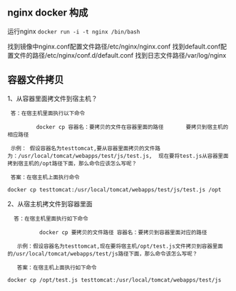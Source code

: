 ## nginx docker 构成
运行nginx
`docker run -i -t nginx /bin/bash`

找到镜像中nginx.conf配置文件路径/etc/nginx/nginx.conf
找到default.conf配置文件的路径/etc/nginx/conf.d/default.conf
找到日志文件路径/var/log/nginx



## 容器文件拷贝
1、从容器里面拷文件到宿主机？

     答：在宿主机里面执行以下命令

             docker cp 容器名：要拷贝的文件在容器里面的路径       要拷贝到宿主机的相应路径 

     示例： 假设容器名为testtomcat,要从容器里面拷贝的文件路为：/usr/local/tomcat/webapps/test/js/test.js,  现在要将test.js从容器里面拷到宿主机的/opt路径下面，那么命令应该怎么写呢？

     答案：在宿主机上面执行命令

`docker cp testtomcat:/usr/local/tomcat/webapps/test/js/test.js /opt`

2、从宿主机拷文件到容器里面

      答：在宿主机里面执行如下命令

              docker cp 要拷贝的文件路径 容器名：要拷贝到容器里面对应的路径

       示例：假设容器名为testtomcat,现在要将宿主机/opt/test.js文件拷贝到容器里面的/usr/local/tomcat/webapps/test/js路径下面，那么命令该怎么写呢？

       答案：在宿主机上面执行如下命令     

`docker cp /opt/test.js testtomcat:/usr/local/tomcat/webapps/test/js`